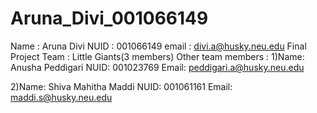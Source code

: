 # Aruna_Divi_001066149
Name : Aruna Divi 
NUID : 001066149 
email : divi.a@husky.neu.edu
Final Project Team : Little Giants(3 members)
Other team members :
  1)Name: Anusha Peddigari
NUID: 001023769
Email: peddigari.a@husky.neu.edu

  2)Name: Shiva Mahitha Maddi
NUID: 001061161
Email: maddi.s@husky.neu.edu
